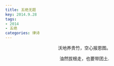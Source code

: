 ```yaml
---
title: 五绝无题
key: 2014.9.28
tags: 
- 2014
- 五绝
categories: 律诗
---
```


<p align="center">沃地养贵竹，空心报恩图。
</p>
<p align="center">油然拔根走，也要带团土.
</p>
